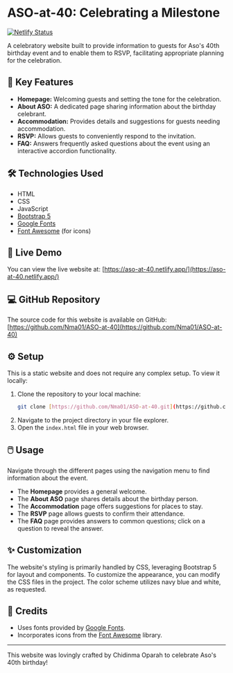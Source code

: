 # ASO-at-40: Celebrating a Milestone

[![Netlify Status](https://api.netlify.com/api/v1/badges/85cd3376-71c9-4fb6-9aed-9edd0e2502ae/deploy-status)](https://aso-at-40.netlify.app/)

A celebratory website built to provide information to guests for Aso's 40th birthday event and to enable them to RSVP, facilitating appropriate planning for the celebration.

## 🎉 Key Features

* **Homepage:** Welcoming guests and setting the tone for the celebration.
* **About ASO:** A dedicated page sharing information about the birthday celebrant.
* **Accommodation:** Provides details and suggestions for guests needing accommodation.
* **RSVP:** Allows guests to conveniently respond to the invitation.
* **FAQ:** Answers frequently asked questions about the event using an interactive accordion functionality.

## 🛠️ Technologies Used

* HTML
* CSS
* JavaScript
* [Bootstrap 5](https://getbootstrap.com/)
* [Google Fonts](https://fonts.google.com/)
* [Font Awesome](https://fontawesome.com/) (for icons)

## 🚀 Live Demo

You can view the live website at: [https://aso-at-40.netlify.app/](https://aso-at-40.netlify.app/)

## 💻 GitHub Repository

The source code for this website is available on GitHub: [https://github.com/Nma01/ASO-at-40](https://github.com/Nma01/ASO-at-40)

## ⚙️ Setup

This is a static website and does not require any complex setup. To view it locally:

1.  Clone the repository to your local machine:
    ```bash
    git clone [https://github.com/Nma01/ASO-at-40.git](https://github.com/Nma01/ASO-at-40.git)
    ```
2.  Navigate to the project directory in your file explorer.
3.  Open the `index.html` file in your web browser.

## 🖱️ Usage

Navigate through the different pages using the navigation menu to find information about the event.

* The **Homepage** provides a general welcome.
* The **About ASO** page shares details about the birthday person.
* The **Accommodation** page offers suggestions for places to stay.
* The **RSVP** page allows guests to confirm their attendance.
* The **FAQ** page provides answers to common questions; click on a question to reveal the answer.

## ✨ Customization

The website's styling is primarily handled by CSS, leveraging Bootstrap 5 for layout and components. To customize the appearance, you can modify the CSS files in the project. The color scheme utilizes navy blue and white, as requested.

## 🙏 Credits

* Uses fonts provided by [Google Fonts](https://fonts.google.com/).
* Incorporates icons from the [Font Awesome](https://fontawesome.com/) library.

---

This website was lovingly crafted by Chidinma Oparah to celebrate Aso's 40th birthday!
